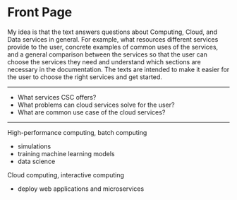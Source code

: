 # Front Page
My idea is that the text answers questions about Computing, Cloud, and Data services in general. For example, what resources different services provide to the user, concrete examples of common uses of the services, and a general comparison between the services so that the user can choose the services they need and understand which sections are necessary in the documentation. The texts are intended to make it easier for the user to choose the right services and get started.

---

* What services CSC offers?
* What problems can cloud services solve for the user?
* What are common use case of the cloud services?

---

High-performance computing, batch computing

- simulations
- training machine learning models
- data science

Cloud computing, interactive computing

- deploy web applications and microservices
